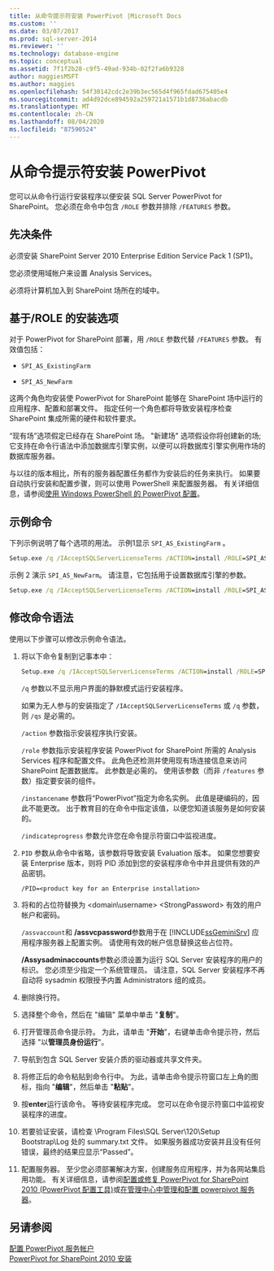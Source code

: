 ```yaml
---
title: 从命令提示符安装 PowerPivot |Microsoft Docs
ms.custom: ''
ms.date: 03/07/2017
ms.prod: sql-server-2014
ms.reviewer: ''
ms.technology: database-engine
ms.topic: conceptual
ms.assetid: 7f1f2b28-c9f5-49ad-934b-02f2fa6b9328
author: maggiesMSFT
ms.author: maggies
ms.openlocfilehash: 54f30142cdc2e39b3ec565d4f965fdad675405e4
ms.sourcegitcommit: ad4d92dce894592a259721a1571b1d8736abacdb
ms.translationtype: MT
ms.contentlocale: zh-CN
ms.lasthandoff: 08/04/2020
ms.locfileid: "87590524"
---
```

# <a name="install-powerpivot-from-the-command-prompt"></a>从命令提示符安装 PowerPivot
  您可以从命令行运行安装程序以便安装 SQL Server PowerPivot for SharePoint。 您必须在命令中包含 `/ROLE` 参数并排除 `/FEATURES` 参数。  
  
## <a name="prerequisites"></a>先决条件  
 必须安装 SharePoint Server 2010 Enterprise Edition Service Pack 1 (SP1)。  
  
 您必须使用域帐户来设置 Analysis Services。  
  
 必须将计算机加入到 SharePoint 场所在的域中。  
  
##  <a name="role-based-installation-options"></a><a name="Commands"></a>基于/ROLE 的安装选项  
 对于 PowerPivot for SharePoint 部署，用 `/ROLE` 参数代替 `/FEATURES` 参数。 有效值包括：  
  
-   `SPI_AS_ExistingFarm`  
  
-   `SPI_AS_NewFarm`  
  
 这两个角色均安装使 PowerPivot for SharePoint 能够在 SharePoint 场中运行的应用程序、配置和部署文件。 指定任何一个角色都将导致安装程序检查 SharePoint 集成所需的硬件和软件要求。  
  
 “现有场”选项假定已经存在 SharePoint 场。 "新建场" 选项假设你将创建新的场;它支持在命令行语法中添加数据库引擎实例，以便可以将数据库引擎实例用作场的数据库服务器。  
  
 与以往的版本相比，所有的服务器配置任务都作为安装后的任务来执行。 如果要自动执行安装和配置步骤，则可以使用 PowerShell 来配置服务器。 有关详细信息，请参阅[使用 Windows PowerShell 的 PowerPivot 配置](https://docs.microsoft.com/analysis-services/power-pivot-sharepoint/power-pivot-configuration-using-windows-powershell)。  
  
## <a name="example-commands"></a>示例命令  
 下列示例说明了每个选项的用法。 示例1显示 `SPI_AS_ExistingFarm` 。  
  
```cmd
Setup.exe /q /IAcceptSQLServerLicenseTerms /ACTION=install /ROLE=SPI_AS_ExistingFarm /INSTANCENAME=PowerPivot /INDICATEPROGRESS/ASSVCACCOUNT=<DomainName\UserName> /ASSVCPASSWORD=<StrongPassword> /ASSYSADMINACCOUNTS=<DomainName\UserName>   
```  
  
 示例 2 演示 `SPI_AS_NewFarm`。 请注意，它包括用于设置数据库引擎的参数。  
  
```cmd
Setup.exe /q /IAcceptSQLServerLicenseTerms /ACTION=install /ROLE=SPI_AS_NewFarm /INSTANCENAME=PowerPivot /INDICATEPROGRESS/SQLSVCACCOUNT=<DomainName\UserName> /SQLSVCPASSWORD=<StrongPassword> /SQLSYSADMINACCOUNTS=<DomainName\UserName> /AGTSVCACCOUNT=<DomainName\UserName> /AGTSVCPASSWORD=<StrongPassword> /ASSVCACCOUNT=<DomainName\UserName> /ASSVCPASSWORD=<StrongPassword> /ASSYSADMINACCOUNTS=<DomainName\UserName>   
```  
  
##  <a name="modifying-the-command-syntax"></a><a name="Join"></a>修改命令语法  
 使用以下步骤可以修改示例命令语法。  
  
1.  将以下命令复制到记事本中：  
  
    ```cmd
    Setup.exe /q /IAcceptSQLServerLicenseTerms /ACTION=install /ROLE=SPI_AS_ExistingFarm /INSTANCENAME=PowerPivot /INDICATEPROGRESS/ASSVCACCOUNT=<DomainName\UserName> /ASSVCPASSWORD=<StrongPassword> /ASSYSADMINACCOUNTS=<DomainName\UserName>   
    ```  
  
     `/q` 参数以不显示用户界面的静默模式运行安装程序。  
  
     如果为无人参与的安装指定了 `/IAcceptSQLServerLicenseTerms` 或 `/q` 参数，则 `/qs` 是必需的。  
  
     `/action` 参数指示安装程序执行安装。  
  
     `/role` 参数指示安装程序安装 PowerPivot for SharePoint 所需的 Analysis Services 程序和配置文件。 此角色还检测并使用现有场连接信息来访问 SharePoint 配置数据库。 此参数是必需的。 使用该参数（而非 `/features` 参数）指定要安装的组件。  
  
     `/instancename` 参数将“PowerPivot”指定为命名实例。 此值是硬编码的，因此不能更改。 出于教育目的在命令中指定该值，以便您知道该服务是如何安装的。  
  
     `/indicateprogress` 参数允许您在命令提示符窗口中监视进度。  
  
2.  `PID` 参数从命令中省略，该参数将导致安装 Evaluation 版本。 如果您想要安装 Enterprise 版本，则将 PID 添加到您的安装程序命令中并且提供有效的产品密钥。  
  
    ```  
    /PID=<product key for an Enterprise installation>  
    ```  
  
3.  将和的占位符替换为 \<domain\username> \<StrongPassword> 有效的用户帐户和密码。  
  
     `/assvaccount`和 **/assvcpassword**参数用于在 [!INCLUDE[ssGeminiSrv](../../includes/ssgeminisrv-md.md)] 应用程序服务器上配置实例。 请使用有效的帐户信息替换这些占位符。  
  
     **/Assysadminaccounts**参数必须设置为运行 SQL Server 安装程序的用户的标识。 您必须至少指定一个系统管理员。 请注意，SQL Server 安装程序不再自动将 sysadmin 权限授予内置 Administrators 组的成员。  
  
4.  删除换行符。  
  
5.  选择整个命令，然后在 "编辑" 菜单中单击 "**复制**"。  
  
6.  打开管理员命令提示符。 为此，请单击 "**开始**"，右键单击命令提示符，然后选择 "以**管理员身份运行**"。  
  
7.  导航到包含 SQL Server 安装介质的驱动器或共享文件夹。  
  
8.  将修正后的命令粘贴到命令行中。 为此，请单击命令提示符窗口左上角的图标，指向 "**编辑**"，然后单击 "**粘贴**"。  
  
9. 按**enter**运行该命令。 等待安装程序完成。 您可以在命令提示符窗口中监视安装程序的进度。  
  
10. 若要验证安装，请检查 \Program Files\SQL Server\120\Setup Bootstrap\Log 处的 summary.txt 文件。 如果服务器成功安装并且没有任何错误，最终的结果应显示“Passed”。  
  
11. 配置服务器。 至少您必须部署解决方案，创建服务应用程序，并为各网站集启用功能。 有关详细信息，请参阅[配置或修复 PowerPivot for SharePoint 2010 &#40;PowerPivot 配置工具&#41;](../../../2014/analysis-services/configure-repair-powerpivot-sharepoint-2010.md)或[在管理中心中管理和配置 powerpivot 服务器](https://docs.microsoft.com/analysis-services/power-pivot-sharepoint/power-pivot-server-administration-and-configuration-in-central-administration)。  
  
## <a name="see-also"></a>另请参阅  
 [配置 PowerPivot 服务帐户](https://docs.microsoft.com/analysis-services/power-pivot-sharepoint/configure-power-pivot-service-accounts)   
 [PowerPivot for SharePoint 2010 安装](../../../2014/sql-server/install/powerpivot-for-sharepoint-2010-installation.md)  
